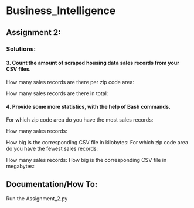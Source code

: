# Business_Intelligence

## Assignment 2:

### Solutions:

#### 3. Count the amount of scraped housing data sales records from your CSV files.
How many sales records are there per zip code area:

How many sales records are there in total:


#### 4. Provide some more statistics, with the help of Bash commands.
For which zip code area do you have the most sales records:

  How many sales records:
  
  How big is the corresponding CSV file in kilobytes:
For which zip code area do you have the fewest sales records:

  How many sales records:
  How big is the corresponding CSV file in megabytes:

## Documentation/How To:
Run the Assignment_2.py 
